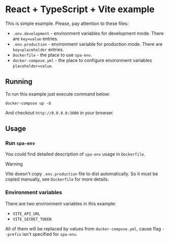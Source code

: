 # React + TypeScript + Vite example

This is simple example. Please, pay attention to these files:
* `.env.development` - environment variables for development mode. There are `key=value` entries.
* `.env.production` - environment variable for production mode. There are `key=placeholder` entries.
* `Dockerfile` - the place to use `spa-env`.
* `docker-compose.yml` - the place to configure environment variables `placeholder=value`.

## Running

To run this example just execute command below:
```
docker-compose up -d
```
And checkout `http://0.0.0.0:3000` in your browser.

## Usage

### Run `spa-env`

You could find detailed description of `spa-env` usage in `Dockerfile`. 

> [!WARNING]
> Vite doesn't copy `.env.production` file to dist automatically. So it must be copied manually, see `Dockerfile` for more details.

### Environment variables

There are two environment variables in this example:
* `VITE_API_URL`
* `VITE_SECRET_TOKEN`

All of them will be replaced by values from `docker-compose.yml`, cause flag `--prefix` isn't specified for `spa-env`.
